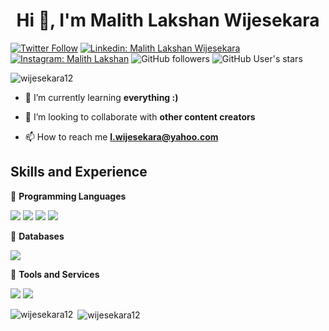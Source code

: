 <h1 align="center">Hi 👋, I'm Malith Lakshan Wijesekara</h1>

[![Twitter Follow](https://img.shields.io/twitter/follow/l_wijesekara12?label=Follow)](https://twitter.com/intent/follow?screen_name=l_wijesekara12)
[![Linkedin: Malith Lakshan Wijesekara](https://img.shields.io/badge/-Malith_Lakshan_Wijesekara-blue?style=flat-square&logo=Linkedin&logoColor=white&link=https://www.linkedin.com/in/Malith_Lakshan_Wijesekara-0b95b614a/)](https://www.linkedin.com/in/malith-lakshan-wijesekara-110b9a1ba/)
[![Instagram: Malith Lakshan](https://img.shields.io/badge/-Malith_Lakshan-black?style=flat-square&logo=instagram&logoColor=white&link=https://www.instagram.com/in/Malith_Lakshan_Wijesekara-0b95b614a/)](https://www.instagram.com/l.wijesekara/)
![GitHub followers](https://img.shields.io/github/followers/wijesekara12?label=Follow&style=social)
![GitHub User's stars](https://img.shields.io/github/stars/wijesekara12?affiliations=OWNER%2CCOLLABORATOR%2CORGANIZATION_MEMBER&style=social)
<p align="left"> <img src="https://komarev.com/ghpvc/?username=wijesekara12&label=Profile%20views&color=0e75b6&style=flat" alt="wijesekara12" /> </p>



- 🌱 I’m currently learning **everything :)**

- 👯 I’m looking to collaborate with **other content creators**

- 📫 How to reach me **l.wijesekara@yahoo.com**


## Skills and Experience
🔴 <strong>Programming Languages</strong>

![](https://img.shields.io/badge/C-00599C?style=for-the-badge&logo=c&logoColor=white)
![](https://img.shields.io/badge/C%2B%2B-00599C?style=for-the-badge&logo=c%2B%2B&logoColor=white)
![](https://img.shields.io/badge/JavaScript-F7DF1E?style=for-the-badge&logo=javascript&logoColor=black)
![](https://img.shields.io/badge/PHP-777BB4?style=for-the-badge&logo=php&logoColor=white)

🔴 <strong>Databases</strong>

![](	https://img.shields.io/badge/MySQL-00000F?style=for-the-badge&logo=mysql&logoColor=white)


🔴 <strong>Tools and Services</strong>

![](https://img.shields.io/badge/Visual_Studio_Code-0078D4?style=for-the-badge&logo=visual%20studio%20code&logoColor=white)
![](https://img.shields.io/badge/Visual_Studio_2017-5C2D91?style=for-the-badge&logo=visual%20studio&logoColor=white)


<p><img align="left" src="https://github-readme-stats.vercel.app/api/top-langs?username=wijesekara12&show_icons=true&locale=en&layout=compact" alt="wijesekara12" /></p>

<p>&nbsp;<img align="center" src="https://github-readme-stats.vercel.app/api?username=wijesekara12&show_icons=true&locale=en" alt="wijesekara12" /></p>
